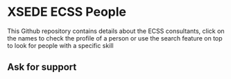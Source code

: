 # XSEDE ECSS People

This Github repository contains details about the ECSS consultants, click on the names to check the profile of a person or use the search feature on top to look for people with a specific skill

## Ask for support
